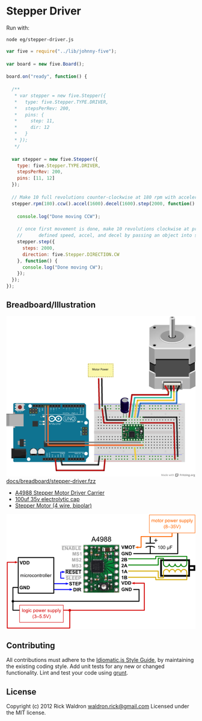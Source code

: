 # Stepper Driver

Run with:
```bash
node eg/stepper-driver.js
```


```javascript
var five = require("../lib/johnny-five");

var board = new five.Board();

board.on("ready", function() {

  /**
   * var stepper = new five.Stepper({
   *   type: five.Stepper.TYPE.DRIVER,
   *   stepsPerRev: 200,
   *   pins: {
   *     step: 11,
   *     dir: 12
   *   }
   * });
   */

  var stepper = new five.Stepper({
    type: five.Stepper.TYPE.DRIVER,
    stepsPerRev: 200,
    pins: [11, 12]
  });

  // Make 10 full revolutions counter-clockwise at 180 rpm with acceleration and deceleration
  stepper.rpm(180).ccw().accel(1600).decel(1600).step(2000, function() {

    console.log("Done moving CCW");

    // once first movement is done, make 10 revolutions clockwise at previously
    //      defined speed, accel, and decel by passing an object into stepper.step
    stepper.step({
      steps: 2000,
      direction: five.Stepper.DIRECTION.CW
    }, function() {
      console.log("Done moving CW");
    });
  });
});


```


## Breadboard/Illustration


![docs/breadboard/stepper-driver.png](breadboard/stepper-driver.png)
[docs/breadboard/stepper-driver.fzz](breadboard/stepper-driver.fzz)



- [A4988 Stepper Motor Driver Carrier](http://www.pololu.com/catalog/product/1182)
- [100uf 35v electrolytic cap](http://www.amazon.com/100uF-Radial-Mini-Electrolytic-Capacitor/dp/B0002ZP530)
- [Stepper Motor (4 wire, bipolar)](https://www.sparkfun.com/products/9238)

![docs/breadboard/stepper-driver-A4988.png](breadboard/stepper-driver-A4988.png)






## Contributing
All contributions must adhere to the [Idiomatic.js Style Guide](https://github.com/rwldrn/idiomatic.js),
by maintaining the existing coding style. Add unit tests for any new or changed functionality. Lint and test your code using [grunt](https://github.com/cowboy/grunt).

## License
Copyright (c) 2012 Rick Waldron <waldron.rick@gmail.com>
Licensed under the MIT license.
